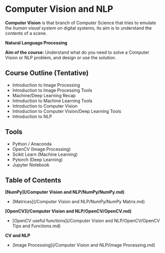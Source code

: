 # Computer Vision and NLP

**Computer Vision** is that branch of Computer Science that tries to emulate the *human visual system* on digital systems, its aim is to understand the contents of a scene.

**Natural Language Processing**

**Aim of the course:** Understand what do you need to solve a Computer Vision or NLP problem, and design or use the solution.

## Course Outline (Tentative)

- Introduction to Image Processing
- Introduction to Image Processing Tools
- Machine/Deep Learning Recap
- Introduction to Machine Learning Tools
- Introduction to Computer Vision
- Introduction to Computer Vision/Deep Learning Tools
- Introduction to NLP

## Tools

- Python / Anaconda
- OpenCV (Image Processing)
- Scikit Learn (Machine Learning)
- Pytorch (Deep Learning)
- Jupyter Notebook

## Table of Contents

**[NumPy](/Computer Vision and NLP/NumPy/NumPy.md)**

- [Matrices](/Computer Vision and NLP/NumPy/NumPy Matrix.md)

**[OpenCV](/Computer Vision and NLP/OpenCV/OpenCV.md)**

- [OpenCV useful functions](/Computer Vision and NLP/OpenCV/OpenCV Tips and Functions.md)

**CV and NLP**

- [Image Processing](/Computer Vision and NLP/Image Processing.md)
